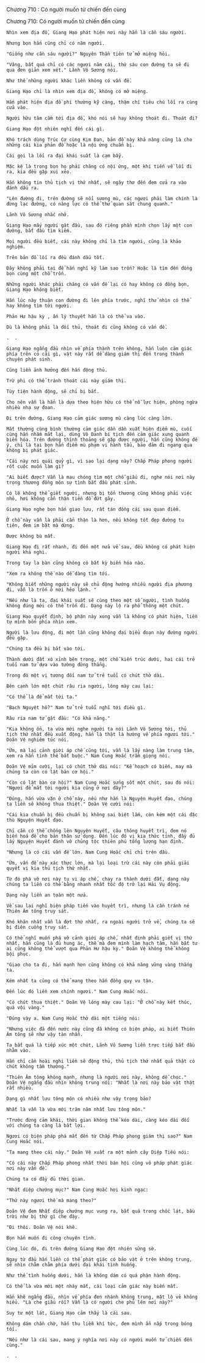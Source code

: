 




Chương 710 : Có người muốn tử chiến đến cùng


Chương 710: Có người muốn tử chiến đến cùng

	Nhìn xem địa đồ, Giang Hạo phát hiện nơi này hẳn là cần sáu người.

	Nhưng bọn hắn cũng chỉ có năm người.

	"Giống như cần sáu người?" Nguyên Thần tiên tử mở miệng hỏi.

	"Vâng, bất quá chỉ có các ngươi năm cái, thứ sáu con đường ta sẽ đi qua đơn giản xem xét." Lãnh Vô Sương nói.

	Như thế những người khác liền không có vấn đề.

	Giang Hạo chỉ là nhìn xem địa đồ, không có mở miệng.

	Hắn phát hiện địa đồ phi thường kỹ càng, thậm chí tiêu chú lối ra cùng cửa vào.

	Người hữu tâm cầm tới địa đồ, khó nói sẽ hay không thoát đi. Thoát đi?

	Giang Hạo đột nhiên nghĩ đến cái gì.

	Khó trách dùng Trúc Cơ cùng Kim Đan, bản đồ này khả năng cũng là cho những cái kia phản đồ hoặc là nội ứng chuẩn bị.

	Cái gọi là lối ra đại khái suất là cạm bẫy.

	Mặc kệ là trong bọn họ phải chăng có nội ứng, một khi tiến về lối đi ra, kia đều gặp xui xẻo.

	Hắn không tin thủ tịch vị thứ nhất, sẽ ngây thơ đến đem cửa ra vào đánh dấu ra.

	"Lên đường đi, trên đường sẽ nổi sương mù, các ngươi phải làm chính là đừng lạc đường, có năng lực có thể thử quan sát chung quanh."

	Lãnh Vô Sương nhắc nhở.

	Giang Hạo mấy người gật đầu, sau đó riêng phần mình chọn lấy một con đường, bắt đầu tìm kiếm.

	Mọi người đều biết, cái này không chỉ là tìm người, cũng là khảo nghiệm.

	Trên bản đồ lối ra đều đánh dấu tốt.

	Đây không phải tại để hắn nghĩ kỹ làm sao trốn? Hoặc là tìm đến đồng bọn cùng một chỗ trốn.

	Những người khác phải chăng có vấn đề lại có hay không có đồng bọn, Giang Hạo không biết.

	Hắn lúc này thuận con đường đi lên phía trước, nghĩ thử nhìn có thể hay không tìm tới người.

	Phản Hư hậu kỳ , ấn lý thuyết hắn là có thể va vào.

	Dù là không phải là đối thủ, thoát đi cũng không có vấn đề.

	.  .

	Giang Hạo ngẩng đầu nhìn về phía thành trên không, hắn luôn cảm giác phía trên có cái gì, vật này rất dễ dàng giám thị đến trong thành chuyện phát sinh.

	Cũng liền ảnh hưởng đến hắn động thủ.

	Trừ phi có thể tránh thoát cái này giám thị.

	Tùy tiện hành động, sẽ chỉ bị bắt.

	Cho nên vẫn là hẳn là dựa theo hiện hữu có thể nỗ lực hiện, phòng ngừa nhiều nhạ sự đoan.

	Đi trên đường, Giang Hạo cảm giác sương mù càng lúc càng lớn.

	Mắt thường cùng bình thường cảm giác dần dần xuất hiện điểm mù, cuối cùng hắn nhắm mắt lại, dùng Vô Danh bí tịch đến cảm giác xung quanh biến hóa. Trên đường thỉnh thoảng sẽ gặp được người, hắn cũng không để ý, chỉ là tại bọn hắn điểm mù phạm vi hành tẩu, bảo đảm đi ngang qua không bị phát giác.

	"Cái này nơi quái quỷ gì, vì sao lại dạng này? Chấp Pháp phong người rốt cuộc muốn làm gì?

	"Ai biết được? Vẫn là mau chóng tìm một chỗ giấu đi, nghe nói nơi này trọng thương đồng môn sự tình bắt đầu phát sinh.

	Có lẽ không thể giết người, nhưng bị tổn thương cũng không phải việc nhỏ, hơi không cẩn thận tiền đồ đứt gãy.

	Giang Hạo nghe bọn hắn giao lưu, rất tán đồng cái sau quan điểm.

	Ở chỗ này vẫn là phải cẩn thận là hơn, nếu không tốt đẹp đường tu tiên, đem im bặt mà dừng.

	Được không bù mất.

	Giang Hạo đi rất nhanh, đi đến một nửa về sau, đều không có phát hiện người khả nghi.

	Trong tay la bàn cũng không có bất kỳ biến hóa nào.

	"Xem ra không thế nào dễ dàng tìm tới.

	"Không biết những người này sẽ chủ động hướng nhiều người địa phương đi, vẫn là trốn ở nơi hẻo lánh. "

	"Nếu như là ta, đại khái suất sẽ cùng theo một số người, tình huống không đúng mới có thể trốn đi. Dạng này lộ ra phổ thông một chút.

	Giang Hạo quyết định, bộ phận này xong vẫn là không có phát hiện, liền tự mình bốn phía nhìn xem.

	Người là lưu động, đi một lần cũng không đại biểu đoạn này đường người đều gặp.

	"Chúng ta đều bị bắt vào tới.

	Thành dưới đất xó xỉnh bên trong, một chỗ kiến trúc dưới, hai cái trẻ tuổi nam tử dựa vào tường đứng thẳng.

	Trong đó một vị tương đối nam tử trẻ tuổi có chút thở dài.

	Bên cạnh lớn một chút râu ria người, lông mày cau lại:

	"Có thể là để mắt tới ta."

	"Bạch Nguyệt hồ?" Nam tử trẻ tuổi nghĩ tới điều gì.

	Râu ria nam tử gật đầu: "Có khả năng."

	"Kia không ổn, ta vừa mới nghe người ta nói Lãnh Vô Sương tới, thủ tịch thứ nhất đều xuất động, hẳn là thật là hướng về phía ngươi tới." Doãn Vệ nghiêm túc nói.

	"Ừm, mà lại cảnh giới áp chế cũng tới, vẫn là lấy nàng làm trung tâm, xem ra hắn tình thế bắt buộc." Nam Cung Hoắc trầm giọng nói.

	Doãn Vệ mỉm cười, lại có chút thở dài nói: "Kế hoạch có biến, may mà chúng ta còn có lật bàn cơ hội."

	"Còn có lật bàn cơ hội?" Nam Cung Hoắc sửng sốt một chút, sau đó nói: "Ngươi để mắt tới người kia cũng ở nơi đây?"

	"Đúng, hắn vừa vặn ở chỗ này, nếu như hắn là Nguyện Huyết đạo, chúng ta liền sẽ không thua thiệt." Doãn Vệ cười nói:

	"Cái kia chuẩn bị đều chuẩn bị không sai biệt lắm, còn kém một cái đặc thù Nguyện Huyết đạo.

	Chỉ cần có thể chống lên Nguyện Huyết, câu thông huyết trì, đem nó biến hoá để cho bản thân sử dụng. Đến lúc đó vị kia thức tỉnh, đầy đủ lấy Nguyện Huyết đánh vỡ chủng tộc thiên phú tổng lượng hạn định.

	"Nhưng là có cái vấn đề lớn. Nam Cung Hoắc chỉ chỉ trên đầu.

	"Ừm, vấn đề này xác thực lớn, mà lại loại trừ cái này còn phải giải quyết vị kia thủ tịch thứ nhất.

	Từ đó phá vỡ nơi này tu vi áp chế, chạy ra thành dưới đất, dạng này chúng ta liền có thể bằng nhanh nhất tốc độ trở lại Hải Vụ động.

	Dạng này liền an toàn một nửa.

	Về sau lại nghĩ biện pháp tiến vào huyết trì, nhưng là cần tránh né Thiên Âm tông truy sát.

	Khó khăn nhất vẫn là đợt thứ nhất, ra ngoài người trở về, chúng ta sẽ bị điên cuồng truy sát.

	Có thể nghĩ muốn phá vỡ cảnh giới áp chế, nhất định phải giết vị thứ nhất, hắn cũng là đủ hung ác, thế mà đem mình làm hạch tâm, hắn bất tử ai cũng không thể vượt qua Phản Hư hậu kỳ." Doãn Vệ không thể không bội phục.

	"Giao cho ta đi, hắn mạnh hơn cũng không có khả năng vững vàng thắng ta.

	Kém nhất ta cũng có thể mang theo hắn đồng quy vu tận.

	Đến lúc đó liền xem chính ngươi." Nam Cung Hoắc nói.

	"Có chút thua thiệt." Doãn Vệ lông mày cau lại: "Ở chỗ này kết thúc, quá vội vàng."

	"Đúng vậy a. Nam Cung Hoắc thở dài một tiếng nói:

	"Nhưng việc đã đến nước này cũng đã không có biện pháp, ai biết Thiên Âm tông sẽ như vậy tàn nhẫn.

	Ta bất quá là tiếp xúc một chút, Lãnh Vô Sương liền trực tiếp bắt đầu nhằm vào.

	Hắn chỉ cần hoài nghi liền sẽ động thủ, thủ tịch thứ nhất quả thật có chút không tầm thường."

	"Thiên Âm tông không mạnh, nhưng là người nơi này, không dễ chọc." Doãn Vệ ngẩng đầu nhìn không trung nói: "Nhất là nơi này bảo vật thật rất nhiều.

	Dạng gì nhất lưu tông môn có nhiều như vậy trọng bảo?

	Nhất là vẫn là vừa mới trăm năm nhất lưu tông môn."

	"Trước đừng cảm khái, thời gian không thể kéo dài, càng kéo dài đối với chúng ta càng là bất lợi.

	Ngươi có biện pháp phá mất đến từ Chấp Pháp phong giám thị sao?" Nam Cung Hoắc nói.

	"Ta mang theo cái này." Doãn Vệ xuất ra một mảnh cây Diệp Tiếu nói:

	"Có cái này Chấp Pháp phong nhất thời bán hội cũng vô pháp phát giác nơi này vấn đề.

	Chúng ta có đầy đủ thời gian.

	"Nhất diệp chướng mục?" Nam Cung Hoắc hơi kinh ngạc:

	"Thứ này ngươi thế mà mang theo?"

	Doãn Vệ đem Nhất diệp chướng mục vung ra, bất quá trong chốc lát, bầu trời như bị thứ gì che đậy.

	"Đi thôi. Doãn Vệ nói khẽ.

	Bọn hắn muốn đi công chuyện tình.

	Cùng lúc đó, đi trên đường Giang Hạo đột nhiên sững sờ.

	Ngay từ đầu hắn liền có thể phát giác có bảo vật ở trên không trung, sẽ nhìn chằm chằm phía dưới đại khái tình huống.

	Như thế tình huống dưới, hắn là không dám có quá phận hành động.

	Có thể là vừa mới một nháy mắt, cái loại cảm giác này biến mất.

	Hắn khẽ ngẩng đầu, nhìn về phía đen nhánh không trung, mặt lộ vẻ không hiểu. "Là che giấu rồi? Vẫn là có người che phủ lên nơi này?"

	Suy tư một lát, Giang Hạo cảm thấy là cái sau.

	Không dám chần chờ, hắn thu liễm khí tức, đem mình ẩn nấp trong bóng tối.

	"Nếu như là cái sau, mang ý nghĩa nơi này có người muốn tử chiến đến cùng."

	.  .




